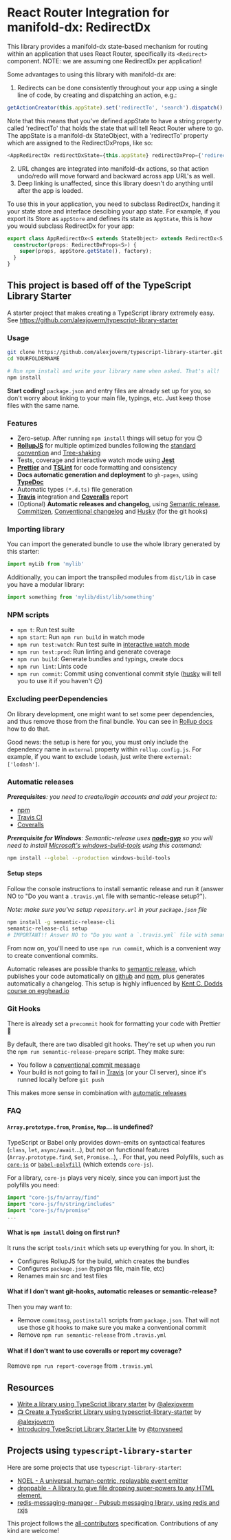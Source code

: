 # React Router Integration for manifold-dx:  RedirectDx

This library provides a manifold-dx state-based mechanism for routing within an application that uses
React Router, specifically its `<Redirect>` component.  NOTE: we are assuming one RedirectDx per application!

Some advantages to using this library with manifold-dx are:
1. Redirects can be done consistently throughout your app using a single line of code, by creating 
   and dispatching an action, e.g.:
  ```typescript jsx
  getActionCreator(this.appState).set('redirectTo', 'search').dispatch();
  ```
  Note that this means that you've defined appState to have a string property called 'redirectTo' 
  that holds the state that will tell React Router where to go.  The appState is a manifold-dx 
  StateObject, with a 'redirectTo' property which are assigned to the RedirectDxProps, like so:
  ```typescript jsx
  <AppRedirectDx redirectDxState={this.appState} redirectDxProp={'redirectTo'} />
  ```
2. URL changes are integrated into manifold-dx actions, so that action undo/redo will 
   move forward and backward across app URL's as well.
3. Deep linking is unaffected, since this library doesn't do anything until after the app is loaded.

To use this in your application, you need to subclass RedirectDx, handing it your state store and 
interface descibing your app state.  For example, if you export its Store as `appStore` and defines 
its state as `AppState`, this is how you would subclass RedirectDx for your app:

```typescript jsx
export class AppRedirectDx<S extends StateObject> extends RedirectDx<S, AppState> {
  constructor(props: RedirectDxProps<S>) {
    super(props, appStore.getState(), factory);
  }
}
```
## This project is based off of the TypeScript Library Starter

A starter project that makes creating a TypeScript library extremely easy.  See
https://github.com/alexjoverm/typescript-library-starter

### Usage

```bash
git clone https://github.com/alexjoverm/typescript-library-starter.git YOURFOLDERNAME
cd YOURFOLDERNAME

# Run npm install and write your library name when asked. That's all!
npm install
```

**Start coding!** `package.json` and entry files are already set up for you, so don't worry about linking to your main file, typings, etc. Just keep those files with the same name.

### Features

 - Zero-setup. After running `npm install` things will setup for you :wink:
 - **[RollupJS](https://rollupjs.org/)** for multiple optimized bundles following the [standard convention](http://2ality.com/2017/04/setting-up-multi-platform-packages.html) and [Tree-shaking](https://alexjoverm.github.io/2017/03/06/Tree-shaking-with-Webpack-2-TypeScript-and-Babel/)
 - Tests, coverage and interactive watch mode using **[Jest](http://facebook.github.io/jest/)**
 - **[Prettier](https://github.com/prettier/prettier)** and **[TSLint](https://palantir.github.io/tslint/)** for code formatting and consistency
 - **Docs automatic generation and deployment** to `gh-pages`, using **[TypeDoc](http://typedoc.org/)**
 - Automatic types `(*.d.ts)` file generation
 - **[Travis](https://travis-ci.org)** integration and **[Coveralls](https://coveralls.io/)** report
 - (Optional) **Automatic releases and changelog**, using [Semantic release](https://github.com/semantic-release/semantic-release), [Commitizen](https://github.com/commitizen/cz-cli), [Conventional changelog](https://github.com/conventional-changelog/conventional-changelog) and [Husky](https://github.com/typicode/husky) (for the git hooks)

### Importing library

You can import the generated bundle to use the whole library generated by this starter:

```javascript
import myLib from 'mylib'
```

Additionally, you can import the transpiled modules from `dist/lib` in case you have a modular library:

```javascript
import something from 'mylib/dist/lib/something'
```

### NPM scripts

 - `npm t`: Run test suite
 - `npm start`: Run `npm run build` in watch mode
 - `npm run test:watch`: Run test suite in [interactive watch mode](http://facebook.github.io/jest/docs/cli.html#watch)
 - `npm run test:prod`: Run linting and generate coverage
 - `npm run build`: Generate bundles and typings, create docs
 - `npm run lint`: Lints code
 - `npm run commit`: Commit using conventional commit style ([husky](https://github.com/typicode/husky) will tell you to use it if you haven't :wink:)

### Excluding peerDependencies

On library development, one might want to set some peer dependencies, and thus remove those from the final bundle. You can see in [Rollup docs](https://rollupjs.org/#peer-dependencies) how to do that.

Good news: the setup is here for you, you must only include the dependency name in `external` property within `rollup.config.js`. For example, if you want to exclude `lodash`, just write there `external: ['lodash']`.

### Automatic releases

_**Prerequisites**: you need to create/login accounts and add your project to:_
 - [npm](https://www.npmjs.com/)
 - [Travis CI](https://travis-ci.org)
 - [Coveralls](https://coveralls.io)

_**Prerequisite for Windows**: Semantic-release uses
**[node-gyp](https://github.com/nodejs/node-gyp)** so you will need to
install
[Microsoft's windows-build-tools](https://github.com/felixrieseberg/windows-build-tools)
using this command:_

```bash
npm install --global --production windows-build-tools
```

#### Setup steps

Follow the console instructions to install semantic release and run it (answer NO to "Do you want a `.travis.yml` file with semantic-release setup?").

_Note: make sure you've setup `repository.url` in your `package.json` file_

```bash
npm install -g semantic-release-cli
semantic-release-cli setup
# IMPORTANT!! Answer NO to "Do you want a `.travis.yml` file with semantic-release setup?" question. It is already prepared for you :P
```

From now on, you'll need to use `npm run commit`, which is a convenient way to create conventional commits.

Automatic releases are possible thanks to [semantic release](https://github.com/semantic-release/semantic-release), which publishes your code automatically on [github](https://github.com/) and [npm](https://www.npmjs.com/), plus generates automatically a changelog. This setup is highly influenced by [Kent C. Dodds course on egghead.io](https://egghead.io/courses/how-to-write-an-open-source-javascript-library)

### Git Hooks

There is already set a `precommit` hook for formatting your code with Prettier :nail_care:

By default, there are two disabled git hooks. They're set up when you run the `npm run semantic-release-prepare` script. They make sure:
 - You follow a [conventional commit message](https://github.com/conventional-changelog/conventional-changelog)
 - Your build is not going to fail in [Travis](https://travis-ci.org) (or your CI server), since it's runned locally before `git push`

This makes more sense in combination with [automatic releases](#automatic-releases)

### FAQ

#### `Array.prototype.from`, `Promise`, `Map`... is undefined?

TypeScript or Babel only provides down-emits on syntactical features (`class`, `let`, `async/await`...), but not on functional features (`Array.prototype.find`, `Set`, `Promise`...), . For that, you need Polyfills, such as [`core-js`](https://github.com/zloirock/core-js) or [`babel-polyfill`](https://babeljs.io/docs/usage/polyfill/) (which extends `core-js`).

For a library, `core-js` plays very nicely, since you can import just the polyfills you need:

```javascript
import "core-js/fn/array/find"
import "core-js/fn/string/includes"
import "core-js/fn/promise"
...
```

#### What is `npm install` doing on first run?

It runs the script `tools/init` which sets up everything for you. In short, it:
 - Configures RollupJS for the build, which creates the bundles
 - Configures `package.json` (typings file, main file, etc)
 - Renames main src and test files

#### What if I don't want git-hooks, automatic releases or semantic-release?

Then you may want to:
 - Remove `commitmsg`, `postinstall` scripts from `package.json`. That will not use those git hooks to make sure you make a conventional commit
 - Remove `npm run semantic-release` from `.travis.yml`

#### What if I don't want to use coveralls or report my coverage?

Remove `npm run report-coverage` from `.travis.yml`

## Resources

- [Write a library using TypeScript library starter](https://dev.to/alexjoverm/write-a-library-using-typescript-library-starter) by [@alexjoverm](https://github.com/alexjoverm/)
- [📺 Create a TypeScript Library using typescript-library-starter](https://egghead.io/lessons/typescript-create-a-typescript-library-using-typescript-library-starter) by [@alexjoverm](https://github.com/alexjoverm/)
- [Introducing TypeScript Library Starter Lite](https://blog.tonysneed.com/2017/09/15/introducing-typescript-library-starter-lite/) by [@tonysneed](https://github.com/tonysneed)

## Projects using `typescript-library-starter`

Here are some projects that use `typescript-library-starter`:

- [NOEL - A universal, human-centric, replayable event emitter](https://github.com/lifenautjoe/noel)
- [droppable - A library to give file dropping super-powers to any HTML element.](https://github.com/lifenautjoe/droppable)
- [redis-messaging-manager - Pubsub messaging library, using redis and rxjs](https://github.com/tomyitav/redis-messaging-manager)


This project follows the [all-contributors](https://github.com/kentcdodds/all-contributors) specification. Contributions of any kind are welcome!
